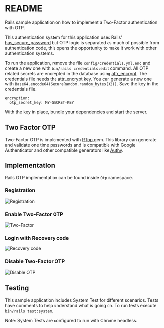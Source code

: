 # README

Rails sample application on how to implement a Two-Factor authentication with OTP.

This authentication system for this application uses Rails' [has_secure_password](http://api.rubyonrails.org/classes/ActiveModel/SecurePassword/ClassMethods.html#method-i-has_secure_password)
but OTP logic is separated as much of possible from authentication code, this opens the opportunity to make it work with other authentication systems.

To run the application, remove the file `config/credentials.yml.enc` and create a new one with `bin/rails credentials:edit` command.
All OTP related secrets are encrypted in the database using [attr_encrypt](https://github.com/attr-encrypted/attr_encrypted). The credentials file needs the attr_encrypt key.
You can generate a new one with `Base64.encode64(SecureRandom.random_bytes(32))`. Save the key in the credentials file.

```
encryption:
  otp_secret_key: MY-SECRET-KEY
```

With the key in place, bundle your dependencies and start the server.

## Two Factor OTP

Two-Factor OTP is implemented with [RTop ](https://github.com/mdp/rotp) gem. This library can generate and validate one
time passwords and is compatible with Google Authenticator and other compatible generators like [Authy](https://authy.com/).

## Implementation

Rails OTP implementation can be found inside `Otp` namespace.

### Registration
![Registration](/docs/login-without-otp.gif)

### Enable Two-Factor OTP
![Two-Factor](/docs/login-with-otp.gif)

### Login with Recovery code
![Recovery code](/docs/login-with-recovery-code.gif)

### Disable Two-Factor OTP
![Disable OTP](/docs/disable-otp.gif)

## Testing
This sample application includes System Test for different scenarios. Tests have comments to help understand what is going on.
To run tests execute `bin/rails test:system`.

Note: System Tests are configured to run with Chrome headless.
